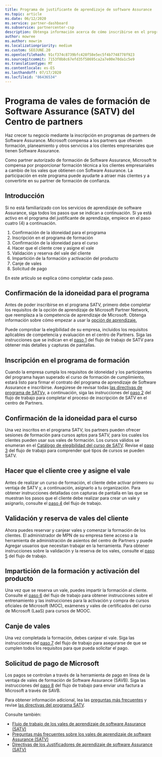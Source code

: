 ```yaml
---
title: Programa de justificante de aprendizaje de software Assurance
ms.topic: article
ms.date: 06/12/2020
ms.service: partner-dashboard
ms.subservice: partnercenter-csp
description: Obtenga información acerca de cómo inscribirse en el programa de justificante de aprendizaje de software Assurance para que pueda compensar la entrega de cursos y el planeamiento a los clientes empresariales.
author: mowree
ms.author: mowrim
ms.localizationpriority: medium
ms.custom: SEOJUNE.20
ms.openlocfilehash: 91cf374c8739bfc428f58e5ec5f4b7748778f923
ms.sourcegitcommit: 7153f0b8c67efd35f58695ca2a7e00e70da1c5e9
ms.translationtype: MT
ms.contentlocale: es-ES
ms.lasthandoff: 07/17/2020
ms.locfileid: "86436534"
---
```

# <a name="software-assurance-training-voucher-satv-program-in-partner-center"></a>Programa de vales de formación de Software Assurance (SATV) del Centro de partners

Haz crecer tu negocio mediante la inscripción en programas de partners de Software Assurance. Microsoft compensa a los partners que ofrecen formación, planeamiento y otros servicios a los clientes empresariales que tienen Software Assurance.

Como partner autorizado de formación de Software Assurance, Microsoft te compensa por proporcionar formación técnica a los clientes empresariales a cambio de los vales que obtienen con Software Assurance. La participación en este programa puede ayudarte a atraer más clientes y a convertirte en su partner de formación de confianza.

## <a name="get-started"></a>Introducción

Si no está familiarizado con los servicios de aprendizaje de software Assurance, siga todos los pasos que se indican a continuación. Si ya está activo en el programa del justificante de aprendizaje, empiece en el paso cuatro (4) a continuación. 

1. Confirmación de la idoneidad para el programa
2. Inscripción en el programa de formación
3. Confirmación de la idoneidad para el curso
4. Hacer que el cliente cree y asigne el vale
5. Validación y reserva del vale del cliente
6. Impartición de la formación y activación del producto
7. Canje de vales
8. Solicitud de pago

En este artículo se explica cómo completar cada paso.

## <a name="confirm-program-eligibility"></a>Confirmación de la idoneidad para el programa

Antes de poder inscribirse en el programa SATV, primero debe completar los requisitos de la opción de aprendizaje de Microsoft Partner Network, que reemplaza a la competencia de aprendizaje de Microsoft. Obtenga información sobre cómo empezar a usar la [opción de aprendizaje.](https://partner.microsoft.com/membership/learning-partners)

Puede comprobar la elegibilidad de su empresa, incluidos los requisitos aplicables de competencia y evaluación en el centro de Partners. Siga las instrucciones que se indican en el [paso 1](https://query.prod.cms.rt.microsoft.com/cms/api/am/binary/RE4s3bB) del flujo de trabajo de SATV para obtener más detalles y capturas de pantallas.

## <a name="enroll-in-the-training-program"></a>Inscripción en el programa de formación

Cuando la empresa cumpla los requisitos de idoneidad y los participantes del programa hayan superado el curso de formación de cumplimiento, estará listo para firmar el contrato del programa de aprendizaje de Software Assurance e inscribirse. Asegúrese de revisar todas [las directivas de programa de SATV](https://query.prod.cms.rt.microsoft.com/cms/api/am/binary/RE3koEP)y, a continuación, siga las instrucciones del [paso 2](https://query.prod.cms.rt.microsoft.com/cms/api/am/binary/RE4s3bB) del flujo de trabajo para completar el proceso de inscripción de SATV en el centro de Partners.


## <a name="confirm-course-eligibility"></a>Confirmación de la idoneidad para el curso
Una vez inscritos en el programa SATV, los partners pueden ofrecer sesiones de formación para cursos aptos para SATV, para los cuales los clientes pueden usar sus vales de formación. Los cursos válidos se enumeran en el [Catálogo de elegibilidad del curso de SATV](https://savl-catalog.microsoft.com/). Revise el [paso 3](https://query.prod.cms.rt.microsoft.com/cms/api/am/binary/RE4s3bB) del flujo de trabajo para comprender qué tipos de cursos se pueden SATV.

## <a name="have-customer-create-and-assign-voucher"></a>Hacer que el cliente cree y asigne el vale

Antes de realizar un curso de formación, el cliente debe activar primero su ventaja de SATV y, a continuación, asignarlo a tu organización. Para obtener instrucciones detalladas con capturas de pantalla en las que se muestran los pasos que el cliente debe realizar para crear un vale y asignarlo, consulte el [paso 4](https://query.prod.cms.rt.microsoft.com/cms/api/am/binary/RE4s3bB) del flujo de trabajo.

## <a name="validate-and-reserve-customer-vouchers"></a>Validación y reserva de vales del cliente

Ahora puedes reservar y canjear vales y comenzar la formación de los clientes. El administrador de MPN de su empresa tiene acceso a la herramienta de administración de asientos del centro de Partners y puede Agregar usuarios que necesitan trabajar en la herramienta. Para obtener instrucciones sobre la validación y la reserva de los vales, consulte el [paso 5](https://query.prod.cms.rt.microsoft.com/cms/api/am/binary/RE4s3bB) del flujo de trabajo.

## <a name="deliver-training-and-activate-product"></a>Impartición de la formación y activación del producto

Una vez que se reserva un vale, puedes impartir la formación al cliente. Consulte el [paso 6](https://query.prod.cms.rt.microsoft.com/cms/api/am/binary/RE4s3bB) del flujo de trabajo para obtener instrucciones sobre el entrenamiento y las instrucciones para la activación y compra de cursos oficiales de Microsoft (MOC), exámenes y vales de certificados del curso de Microsoft (LaaS) para cursos de MOOC.

## <a name="redeem-voucher"></a>Canje de vales

Una vez completada la formación, debes canjear el vale. Siga las instrucciones del [paso 7](https://query.prod.cms.rt.microsoft.com/cms/api/am/binary/RE4s3bB) del flujo de trabajo para asegurarse de que se cumplen todos los requisitos para que pueda solicitar el pago. 


## <a name="request-payment-from-microsoft"></a>Solicitud de pago de Microsoft

Los pagos se controlan a través de la herramienta de pago en línea de la ventaja de vales de formación de Software Assurance (SAVB). Siga las instrucciones del [paso 8](https://query.prod.cms.rt.microsoft.com/cms/api/am/binary/RE4s3bB) del flujo de trabajo para enviar una factura a Microsoft a través de SAVB. 

Para obtener información adicional, lea las [preguntas más frecuentes](https://query.prod.cms.rt.microsoft.com/cms/api/am/binary/RE3kz5o) y revise [las directivas del programa SATV](https://query.prod.cms.rt.microsoft.com/cms/api/am/binary/RE3koEP).

Consulte también:

- [Flujo de trabajo de los vales de aprendizaje de software Assurance (SATV)](https://query.prod.cms.rt.microsoft.com/cms/api/am/binary/RE4s3bB)
- [Preguntas más frecuentes sobre los vales de aprendizaje de software Assurance (SATV)](https://query.prod.cms.rt.microsoft.com/cms/api/am/binary/RE3kz5o)
- [Directivas de los Justificadores de aprendizaje de software Assurance (SATV)](https://query.prod.cms.rt.microsoft.com/cms/api/am/binary/RE3koEP)
